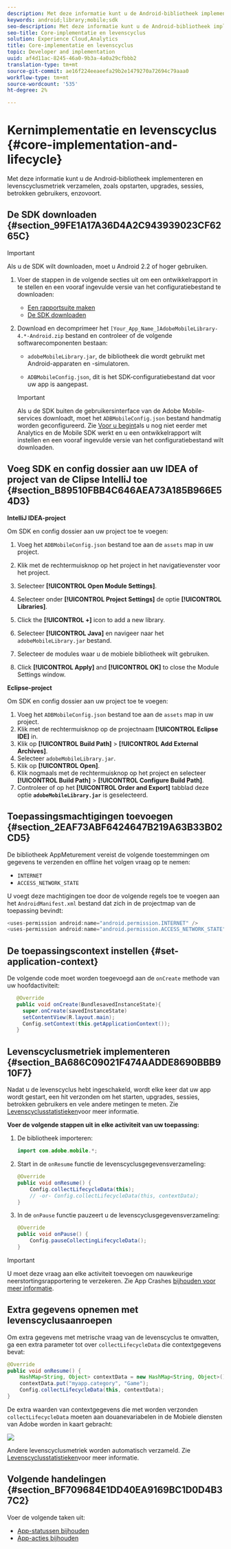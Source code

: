 ```yaml
---
description: Met deze informatie kunt u de Android-bibliotheek implementeren en levenscyclusmetriek verzamelen, zoals opstarten, upgrades, sessies, betrokken gebruikers, enzovoort.
keywords: android;library;mobile;sdk
seo-description: Met deze informatie kunt u de Android-bibliotheek implementeren en levenscyclusmetriek verzamelen, zoals opstarten, upgrades, sessies, betrokken gebruikers, enzovoort.
seo-title: Core-implementatie en levenscyclus
solution: Experience Cloud,Analytics
title: Core-implementatie en levenscyclus
topic: Developer and implementation
uuid: af4d11ac-8245-46a0-9b3a-4a0a29cfbbb2
translation-type: tm+mt
source-git-commit: ae16f224eeaeefa29b2e1479270a72694c79aaa0
workflow-type: tm+mt
source-wordcount: '535'
ht-degree: 2%

---
```



# Kernimplementatie en levenscyclus {#core-implementation-and-lifecycle}

Met deze informatie kunt u de Android-bibliotheek implementeren en levenscyclusmetriek verzamelen, zoals opstarten, upgrades, sessies, betrokken gebruikers, enzovoort.

## De SDK downloaden {#section_99FE1A17A36D4A2C943939023CF6265C}

>[!IMPORTANT]
>
>Als u de SDK wilt downloaden, moet u Android 2.2 of hoger gebruiken.

1. Voer de stappen in de volgende secties uit om een ontwikkelrapport in te stellen en een vooraf ingevulde versie van het configuratiebestand te downloaden:

   * [Een rapportsuite maken](/help/android/getting-started/requirements.md)
   * [De SDK downloaden](/help/android/getting-started/requirements.md)

1. Download en decomprimeer het `[Your_App_Name_]AdobeMobileLibrary-4.*-Android.zip` bestand en controleer of de volgende softwarecomponenten bestaan:

   * `adobeMobileLibrary.jar`, de bibliotheek die wordt gebruikt met Android-apparaten en -simulatoren.

   * `ADBMobileConfig.json`, dit is het SDK-configuratiebestand dat voor uw app is aangepast.
   >[!IMPORTANT]
   >
   >Als u de SDK buiten de gebruikersinterface van de Adobe Mobile-services downloadt, moet het `ADBMobileConfig.json` bestand handmatig worden geconfigureerd. Zie [Voor u begint](/help/android/getting-started/requirements.md)als u nog niet eerder met Analytics en de Mobile SDK werkt en u een ontwikkelrapport wilt instellen en een vooraf ingevulde versie van het configuratiebestand wilt downloaden.

## Voeg SDK en config dossier aan uw IDEA of project van de Clipse IntelliJ toe {#section_B89510FBB4C646AEA73A185B966E54D3}

**IntelliJ IDEA-project**

Om SDK en config dossier aan uw project toe te voegen:

1. Voeg het `ADBMobileConfig.json` bestand toe aan de `assets` map in uw project.

1. Klik met de rechtermuisknop op het project in het navigatievenster voor het project.
1. Selecteer **[!UICONTROL Open Module Settings]**.
1. Selecteer onder **[!UICONTROL Project Settings]** de optie **[!UICONTROL Libraries]**.
1. Click the **[!UICONTROL +]** icon to add a new library.
1. Selecteer **[!UICONTROL Java]** en navigeer naar het `adobeMobileLibrary.jar` bestand.
1. Selecteer de modules waar u de mobiele bibliotheek wilt gebruiken.
1. Click **[!UICONTROL Apply]** and **[!UICONTROL OK]** to close the Module Settings window.

**Eclipse-project**

Om SDK en config dossier aan uw project toe te voegen:

1. Voeg het `ADBMobileConfig.json` bestand toe aan de `assets` map in uw project.
1. Klik met de rechtermuisknop op de projectnaam **[!UICONTROL Eclipse IDE]** in.
1. Klik op  **[!UICONTROL Build Path]** > **[!UICONTROL Add External Archives]**.
1. Selecteer `adobeMobileLibrary.jar`.
1. Klik op **[!UICONTROL Open]**.
1. Klik nogmaals met de rechtermuisknop op het project en selecteer **[!UICONTROL Build Path]** > **[!UICONTROL Configure Build Path]**.
1. Controleer of op het **[!UICONTROL Order and Export]** tabblad deze optie **`adobeMobileLibrary.jar`** is geselecteerd.

## Toepassingsmachtigingen toevoegen {#section_2EAF73ABF6424647B219A63B33B02CD5}

De bibliotheek AppMeturement vereist de volgende toestemmingen om gegevens te verzenden en offline het volgen vraag op te nemen:

* `INTERNET`
* `ACCESS_NETWORK_STATE`

U voegt deze machtigingen toe door de volgende regels toe te voegen aan het `AndroidManifest.xml` bestand dat zich in de projectmap van de toepassing bevindt:

```java
<uses-permission android:name="android.permission.INTERNET" /> 
<uses-permission android:name="android.permission.ACCESS_NETWORK_STATE" />
```

## De toepassingscontext instellen {#set-application-context}

De volgende code moet worden toegevoegd aan de `onCreate` methode van uw hoofdactiviteit:

```java
   @Override
   public void onCreate(BundlesavedInstanceState){
     super.onCreate(savedInstanceState)
     setContentView(R.layout.main);
     Config.setContext(this.getApplicationContext());
   }
```

## Levenscyclusmetriek implementeren {#section_BA686C09021F474AADDE8690BBB910F7}

Nadat u de levenscyclus hebt ingeschakeld, wordt elke keer dat uw app wordt gestart, een hit verzonden om het starten, upgrades, sessies, betrokken gebruikers en vele andere metingen te meten. Zie [Levenscyclusstatistieken](/help/android/metrics.md)voor meer informatie.

**Voer de volgende stappen uit in elke activiteit van uw toepassing:**

1. De bibliotheek importeren:

   ```java
   import com.adobe.mobile.*;
   ```

1. Start in de `onResume` functie de levenscyclusgegevensverzameling:

   ```java
   @Override 
   public void onResume() { 
       Config.collectLifecycleData(this); 
       // -or- Config.collectLifecycleData(this, contextData); 
   }
   ```

1. In de `onPause` functie pauzeert u de levenscyclusgegevensverzameling:

   ```java
   @Override 
   public void onPause() { 
       Config.pauseCollectingLifecycleData(); 
   }
   ```

>[!IMPORTANT]
>
>U moet deze vraag aan elke activiteit toevoegen om nauwkeurige neerstortingsrapportering te verzekeren. Zie App Crashes [bijhouden voor meer informatie](/help/android/analytics-main/crashes.md).

## Extra gegevens opnemen met levenscyclusaanroepen

Om extra gegevens met metrische vraag van de levenscyclus te omvatten, ga een extra parameter tot over `collectLifecycleData` die contextgegevens bevat:

```java
@Override 
public void onResume() {
    HashMap<String, Object> contextData = new HashMap<String, Object>(); 
    contextData.put("myapp.category", "Game"); 
    Config.collectLifecycleData(this, contextData); 
}
```

De extra waarden van contextgegevens die met worden verzonden `collectLifecycleData` moeten aan douanevariabelen in de Mobiele diensten van Adobe worden in kaart gebracht:

![](assets/map-variable-lifecycle.png)

Andere levenscyclusmetriek worden automatisch verzameld. Zie [Levenscyclusstatistieken](/help/android/metrics.md)voor meer informatie.

## Volgende handelingen {#section_BF709684E1DD40EA9169BC1D0D4B37C2}

Voer de volgende taken uit:

* [App-statussen bijhouden](/help/android/analytics-main/states.md)
* [App-acties bijhouden](/help/android/analytics-main/actions.md)

